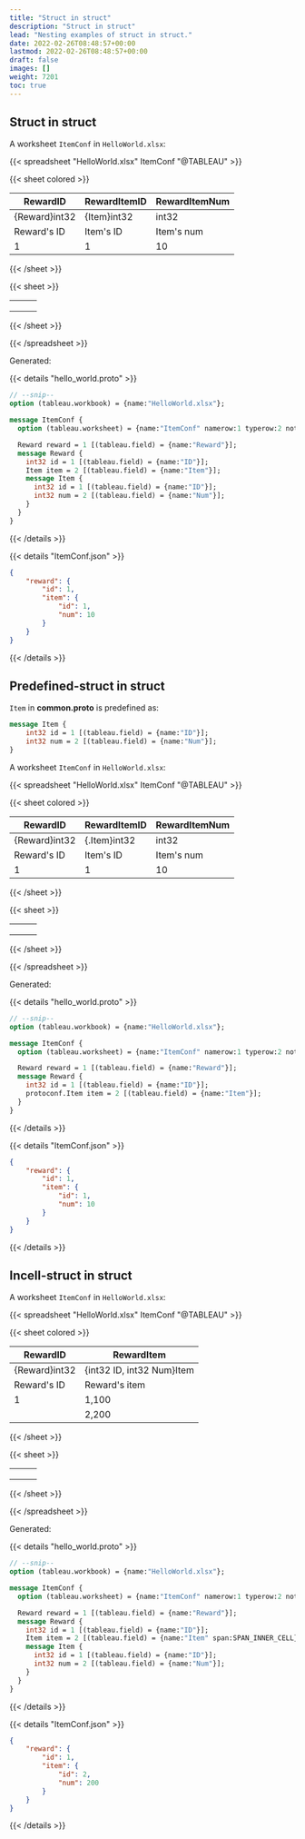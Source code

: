 ```yaml
---
title: "Struct in struct"
description: "Struct in struct"
lead: "Nesting examples of struct in struct."
date: 2022-02-26T08:48:57+00:00
lastmod: 2022-02-26T08:48:57+00:00
draft: false
images: []
weight: 7201
toc: true
---
```


## Struct in struct

A worksheet `ItemConf` in `HelloWorld.xlsx`:

{{< spreadsheet "HelloWorld.xlsx" ItemConf "@TABLEAU" >}}

{{< sheet colored >}}

| RewardID      | RewardItemID | RewardItemNum |
|---------------|--------------|---------------|
| {Reward}int32 | {Item}int32  | int32         |
| Reward's ID   | Item's ID    | Item's num    |
| 1             | 1            | 10            |

{{< /sheet >}}

{{< sheet >}}

|   |   |   |
|---|---|---|
|   |   |   |
|   |   |   |
|   |   |   |

{{< /sheet >}}

{{< /spreadsheet >}}

Generated:

{{< details "hello_world.proto" >}}

```protobuf
// --snip--
option (tableau.workbook) = {name:"HelloWorld.xlsx"};

message ItemConf {
  option (tableau.worksheet) = {name:"ItemConf" namerow:1 typerow:2 noterow:3 datarow:4};

  Reward reward = 1 [(tableau.field) = {name:"Reward"}];
  message Reward {
    int32 id = 1 [(tableau.field) = {name:"ID"}];
    Item item = 2 [(tableau.field) = {name:"Item"}];
    message Item {
      int32 id = 1 [(tableau.field) = {name:"ID"}];
      int32 num = 2 [(tableau.field) = {name:"Num"}];
    }
  }
}
```

{{< /details >}}

{{< details "ItemConf.json" >}}

```json
{
    "reward": {
        "id": 1,
        "item": {
            "id": 1,
            "num": 10
        }
    }
}
```

{{< /details >}}

## Predefined-struct in struct

`Item` in **common.proto** is predefined as:

```proto
message Item {
    int32 id = 1 [(tableau.field) = {name:"ID"}];
    int32 num = 2 [(tableau.field) = {name:"Num"}];
}
```

A worksheet `ItemConf` in `HelloWorld.xlsx`:

{{< spreadsheet "HelloWorld.xlsx" ItemConf "@TABLEAU" >}}

{{< sheet colored >}}

| RewardID      | RewardItemID | RewardItemNum |
|---------------|--------------|---------------|
| {Reward}int32 | {.Item}int32 | int32         |
| Reward's ID   | Item's ID    | Item's num    |
| 1             | 1            | 10            |

{{< /sheet >}}

{{< sheet >}}

|   |   |   |
|---|---|---|
|   |   |   |
|   |   |   |
|   |   |   |

{{< /sheet >}}

{{< /spreadsheet >}}

Generated:

{{< details "hello_world.proto" >}}

```protobuf
// --snip--
option (tableau.workbook) = {name:"HelloWorld.xlsx"};

message ItemConf {
  option (tableau.worksheet) = {name:"ItemConf" namerow:1 typerow:2 noterow:3 datarow:4};

  Reward reward = 1 [(tableau.field) = {name:"Reward"}];
  message Reward {
    int32 id = 1 [(tableau.field) = {name:"ID"}];
    protoconf.Item item = 2 [(tableau.field) = {name:"Item"}];
  }
}
```

{{< /details >}}

{{< details "ItemConf.json" >}}

```json
{
    "reward": {
        "id": 1,
        "item": {
            "id": 1,
            "num": 10
        }
    }
}
```

{{< /details >}}

## Incell-struct in struct

A worksheet `ItemConf` in `HelloWorld.xlsx`:

{{< spreadsheet "HelloWorld.xlsx" ItemConf "@TABLEAU" >}}

{{< sheet colored >}}

| RewardID      | RewardItem                |
|---------------|---------------------------|
| {Reward}int32 | {int32 ID, int32 Num}Item |
| Reward's ID   | Reward's item             |
| 1             | 1,100                     |
|               | 2,200                     |

{{< /sheet >}}

{{< sheet >}}

|   |   |   |
|---|---|---|
|   |   |   |
|   |   |   |
|   |   |   |

{{< /sheet >}}

{{< /spreadsheet >}}

Generated:

{{< details "hello_world.proto" >}}

```protobuf
// --snip--
option (tableau.workbook) = {name:"HelloWorld.xlsx"};

message ItemConf {
  option (tableau.worksheet) = {name:"ItemConf" namerow:1 typerow:2 noterow:3 datarow:4};

  Reward reward = 1 [(tableau.field) = {name:"Reward"}];
  message Reward {
    int32 id = 1 [(tableau.field) = {name:"ID"}];
    Item item = 2 [(tableau.field) = {name:"Item" span:SPAN_INNER_CELL}];
    message Item {
      int32 id = 1 [(tableau.field) = {name:"ID"}];
      int32 num = 2 [(tableau.field) = {name:"Num"}];
    }
  }
}
```

{{< /details >}}

{{< details "ItemConf.json" >}}

```json
{
    "reward": {
        "id": 1,
        "item": {
            "id": 2,
            "num": 200
        }
    }
}
```

{{< /details >}}
